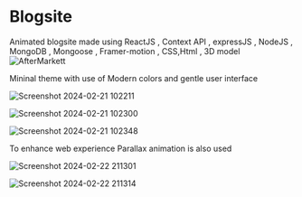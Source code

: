 # Blogsite
Animated blogsite made using ReactJS , Context API , expressJS , NodeJS , MongoDB , Mongoose , Framer-motion , CSS,Html , 3D model 
![AfterMarkett](https://github.com/Harshjerry/Blogsite/assets/140230672/9fe9bd8b-59bd-476d-89b8-8d15cf4baccc)

Mininal theme  with use of Modern colors and gentle user interface

![Screenshot 2024-02-21 102211](https://github.com/Harshjerry/Blogsite/assets/140230672/90a3d4f5-4f7f-4c2b-94b5-14e77e6bfb01)

![Screenshot 2024-02-21 102300](https://github.com/Harshjerry/Blogsite/assets/140230672/bab58874-52c8-4fb3-9438-39f0851e8ce8)

![Screenshot 2024-02-21 102348](https://github.com/Harshjerry/Blogsite/assets/140230672/f6a6b06f-eb98-4161-a8e8-2aefebd7f0ab)

To enhance web experience Parallax animation is also used

![Screenshot 2024-02-22 211301](https://github.com/Harshjerry/Blogsite/assets/140230672/bbd17c67-3cd5-40e4-bee2-742e7193686a)

![Screenshot 2024-02-22 211314](https://github.com/Harshjerry/Blogsite/assets/140230672/c0a91b74-02e4-44c7-914b-50fd61b9f692)
